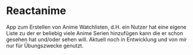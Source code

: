 # Reactanime
App zum Erstellen von Anime Watchlisten, d.H. ein Nutzer hat eine eigene Liste zu der er beliebig viele Anime Serien hinzufügen kann die er schon gesehen hat und/oder sehen will. Aktuell noch in Entwicklung und von mir nur für Übungszwecke genutzt.


